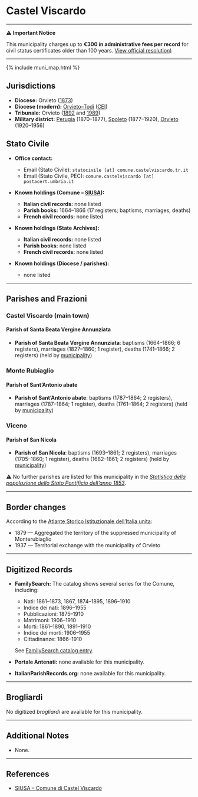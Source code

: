# Castel Viscardo

---

⚠️ **Important Notice**

This municipality charges up to **€300 in administrative fees per record** for civil status certificates older than 100 years. 
[View official resolution)](https://www.comune.castelviscardo.tr.it/c055010/zf/index.php/atti-amministrativi/delibere/dettaglio/atto/GTVRRNUq5QT0-H/provvedimenti/1/categoria/129)

---

{% include muni_map.html %}

## Jurisdictions

* **Diocese:** Orvieto ([1873](https://www.google.it/books/edition/Il_libro_de_comuni_del_Regno_d_Italia_co/WF9mfeJJcDEC?gbpv=1))
* **Diocese (modern):** [Orvieto–Todi](../dio/orvieto_todi.md) ([CEI](https://www.chiesacattolica.it/annuario-cei/ricerca-parrocchie/))
* **Tribunale:** Orvieto ([1892](https://www.google.it/books/edition/Bollettino_ufficiale_del_Ministero_di_gr/kRXd4t5fK-0C?hl=en&gbpv=1&pg=PA457&printsec=frontcover) and [1989](https://www.google.it/books/edition/Gazzetta_ufficiale_della_Repubblica_ital/-Z6nogg-qMQC?hl=en&gbpv=1&pg=RA8-PA38&printsec=frontcover))
* **Military district:** [Perugia](../mil/perugia.md) (1870–1877), [Spoleto](../mil/spoleto.md) (1877–1920), [Orvieto](../mil/spoleto.md) (1920–1956)

## Stato Civile

* **Office contact:**

  * Email (Stato Civile): `statocivile [at] comune.castelviscardo.tr.it`
  * Email (Stato Civile, PEC): `comune.castelviscardo [at] postacert.umbria.it`

* **Known holdings (Comune – [SIUSA](https://siusa-archivi.cultura.gov.it/cgi-bin/siusa/pagina.pl?TipoPag=comparc&Chiave=302912)):**

  * **Italian civil records:** none listed
  * **Parish books:** 1664–1866 (17 registers; baptisms, marriages, deaths)
  * **French civil records:** none listed

* **Known holdings (State Archives):**

  * **Italian civil records:** none listed
  * **Parish books:** none listed
  * **French civil records:** none listed

* **Known holdings (Diocese / parishes):**

  * none listed

---

## Parishes and Frazioni

### Castel Viscardo (main town)

#### Parish of Santa Beata Vergine Annunziata

* **Parish of Santa Beata Vergine Annunziata**: baptisms (1664–1866; 6 registers), marriages (1827–1860; 1 register), deaths (1741–1866; 2 registers) (held by [municipality](https://siusa-archivi.cultura.gov.it/cgi-bin/siusa/pagina.pl?TipoPag=comparc&Chiave=302912))

### Monte Rubiaglio

#### Parish of Sant’Antonio abate

* **Parish of Sant’Antonio abate**: baptisms (1787–1864; 2 registers), marriages (1787–1864; 1 register), deaths (1761–1864; 2 registers) (held by [municipality](https://siusa-archivi.cultura.gov.it/cgi-bin/siusa/pagina.pl?TipoPag=comparc&Chiave=302912))

### Viceno

#### Parish of San Nicola

* **Parish of San Nicola**: baptisms (1693–1861; 2 registers), marriages (1705–1860; 1 register), deaths (1682–1861; 2 registers) (held by [municipality](https://siusa-archivi.cultura.gov.it/cgi-bin/siusa/pagina.pl?TipoPag=comparc&Chiave=302912))

⚠️ No further parishes are listed for this municipality in the *[Statistica della popolazione dello Stato Pontificio dell’anno 1853](https://www.google.it/books/edition/Statistics_della_popolazione_dello_Stato/v6dCAQAAMAAJ)*.

---

## Border changes

According to the [Atlante Storico Istituzionale dell’Italia unita](http://dati.san.beniculturali.it/asi/local/detail.html?UA05139):

* 1879 — Aggregated the territory of the suppressed municipality of Monterubiaglio
* 1937 — Territorial exchange with the municipality of Orvieto

---

## Digitized Records

* **FamilySearch:** The catalog shows several series for the Comune, including:

  * Nati: 1861–1873, 1867, 1874–1895, 1896–1910
  * Indice dei nati: 1896–1955
  * Pubblicazioni: 1875–1910
  * Matrimoni: 1906–1910
  * Morti: 1861–1890, 1891–1910
  * Indice dei morti: 1906–1955
  * Cittadinanze: 1866–1910

  See [FamilySearch catalog entry](https://www.familysearch.org/en/search/catalog/652302).

* **Portale Antenati:** none available for this municipality.

* **ItalianParishRecords.org:** none available for this municipality.

---

## Brogliardi

No digitized *brogliardi* are available for this municipality.

---

## Additional Notes

* None.

---

## References

* [SIUSA – Comune di Castel Viscardo](https://siusa-archivi.cultura.gov.it/cgi-bin/siusa/pagina.pl?TipoPag=comparc&Chiave=302912)
